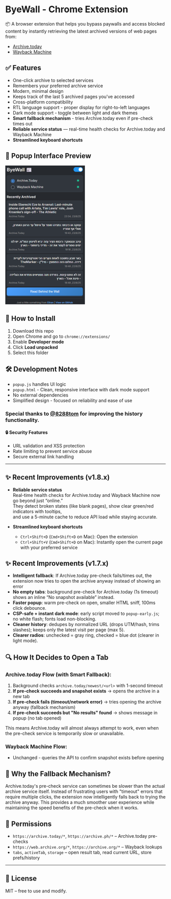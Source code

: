 # ByeWall - Chrome Extension

📦 A browser extension that helps you bypass paywalls and access blocked content by instantly retrieving the latest archived versions of web pages from:
- [Archive.today](https://archive.today)
- [Wayback Machine](https://web.archive.org)

## ✅ Features

- One-click archive to selected services  
- Remembers your preferred archive service  
- Modern, minimal design 
- Keeps track of the last 5 archived pages you've accessed
- Cross-platform compatibility
- RTL language support - proper display for right-to-left languages
- Dark mode support - toggle between light and dark themes 
- **Smart fallback mechanism** - tries Archive.today even if pre-check times out
- **Reliable service status** — real-time health checks for Archive.today and Wayback Machine
- **Streamlined keyboard shortcuts**  

## 📸 Popup Interface Preview

<img src="screenshotnew.png" alt="Screenshot of ByeWall popup" width="250">

## 🔧 How to Install

1. Download this repo  
2. Open Chrome and go to `chrome://extensions/`  
3. Enable **Developer mode**  
4. Click **Load unpacked**  
5. Select this folder  

## 🛠 Development Notes

- `popup.js` handles UI logic  
- `popup.html` - Clean, responsive interface with dark mode support
- No external dependencies  
- Simplified design - focused on reliability and ease of use  

### Special thanks to [@8288tom](https://github.com/8288tom) for improving the history functionality.

#### 🔒 Security Features
- URL validation and XSS protection
- Rate limiting to prevent service abuse  
- Secure external link handling

---

## ✨ Recent Improvements (v1.8.x)

- **Reliable service status**  
  Real-time health checks for Archive.today and Wayback Machine now go beyond just “online.”  
  They detect broken states (like blank pages), show clear green/red indicators with tooltips,  
  and use a 5-minute cache to reduce API load while staying accurate.  

- **Streamlined keyboard shortcuts**  
  - `Ctrl+Shift+D` (`Cmd+Shift+D` on Mac): Open the extension  
  - `Ctrl+Shift+V` (`Cmd+Shift+D` on Mac): Instantly open the current page with your preferred service  




## ✨ Recent Improvements (v1.7.x)

- **Intelligent fallback**: If Archive.today pre-check fails/times out, the extension now tries to open the archive anyway instead of showing an error
- **No empty tabs**: background pre-check for Archive.today (1s timeout) shows an inline “No snapshot available” instead.  
- **Faster popup**: warm pre-check on open, smaller HTML sniff, 100ms click debounce.  
- **CSP-safe + instant dark mode**: early script moved to `popup-early.js`; no white flash; fonts load non-blocking.  
- **Cleaner history**: dedupes by normalized URL (drops UTM/hash, trims slashes); keeps only the latest visit per page (max 5).  
- **Clearer radios**: unchecked = gray ring, checked = blue dot (clearer in light mode).

## 🔍 How It Decides to Open a Tab

### Archive.today Flow (with Smart Fallback):
1. Background checks `archive.today/newest/<url>` with 1-second timeout
2. **If pre-check succeeds and snapshot exists** → opens the archive in a new tab  
3. **If pre-check fails (timeout/network error)** → tries opening the archive anyway (fallback mechanism)
4. **If pre-check succeeds but "No results" found** → shows message in popup (no tab opened)

This means Archive.today will almost always attempt to work, even when the pre-check service is temporarily slow or unavailable.

### Wayback Machine Flow:
- Unchanged - queries the API to confirm snapshot exists before opening

## 🚀 Why the Fallback Mechanism?

Archive.today's pre-check service can sometimes be slower than the actual archive service itself. Instead of frustrating users with "timeout" errors that require multiple clicks, the extension now intelligently falls back to trying the archive anyway. This provides a much smoother user experience while maintaining the speed benefits of the pre-check when it works.

## 🔐 Permissions

- `https://archive.today/*`, `https://archive.ph/*` – Archive.today pre-checks  
- `https://web.archive.org/*`, `https://archive.org/*` – Wayback lookups  
- `tabs`, `activeTab`, `storage` – open result tab, read current URL, store prefs/history

---

## 📄 License

MIT – free to use and modify.